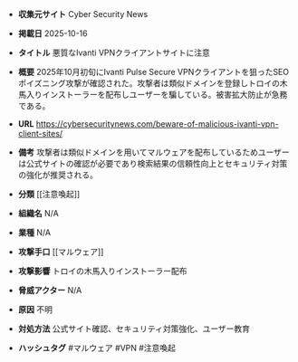 - **収集元サイト**
Cyber Security News

- **掲載日**
2025-10-16

- **タイトル**
悪質なIvanti VPNクライアントサイトに注意

- **概要**
2025年10月初旬にIvanti Pulse Secure VPNクライアントを狙ったSEOポイズニング攻撃が確認された。攻撃者は類似ドメインを登録しトロイの木馬入りインストーラーを配布しユーザーを騙している。被害拡大防止が急務である。

- **URL**
https://cybersecuritynews.com/beware-of-malicious-ivanti-vpn-client-sites/

- **備考**
攻撃者は類似ドメインを用いてマルウェアを配布しているためユーザーは公式サイトの確認が必要であり検索結果の信頼性向上とセキュリティ対策の強化が推奨される。

- **分類**
[[注意喚起]]

- **組織名**
N/A

- **業種**
N/A

- **攻撃手口**
[[マルウェア]]

- **攻撃影響**
トロイの木馬入りインストーラー配布

- **脅威アクター**
N/A

- **原因**
不明

- **対処方法**
公式サイト確認、セキュリティ対策強化、ユーザー教育

- **ハッシュタグ**
#マルウェア #VPN #注意喚起

